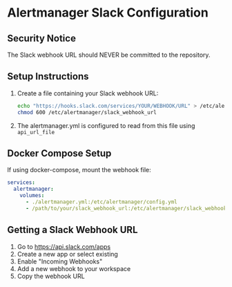 # Alertmanager Slack Configuration

## Security Notice
The Slack webhook URL should NEVER be committed to the repository.

## Setup Instructions

1. Create a file containing your Slack webhook URL:
   ```bash
   echo "https://hooks.slack.com/services/YOUR/WEBHOOK/URL" > /etc/alertmanager/slack_webhook_url
   chmod 600 /etc/alertmanager/slack_webhook_url
   ```

2. The alertmanager.yml is configured to read from this file using `api_url_file`

## Docker Compose Setup
If using docker-compose, mount the webhook file:

```yaml
services:
  alertmanager:
    volumes:
      - ./alertmanager.yml:/etc/alertmanager/config.yml
      - /path/to/your/slack_webhook_url:/etc/alertmanager/slack_webhook_url:ro
```

## Getting a Slack Webhook URL
1. Go to https://api.slack.com/apps
2. Create a new app or select existing
3. Enable "Incoming Webhooks"
4. Add a new webhook to your workspace
5. Copy the webhook URL
